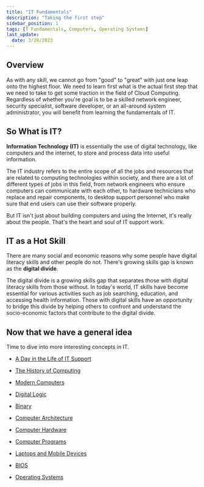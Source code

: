 ```yaml
---
title: "IT Fundamentals"
description: "Taking the first step"
sidebar_position: 1
tags: [T Fundamentals, Computers, Operating Systems]
last_update:
  date: 3/28/2023
---
```



## Overview 

As with any skill, we cannot go from "good" to "great" with just one leap onto the highest floor. We need to learn first what is the actual first step that we need to take to get some traction in the field of Cloud Computing. Regardless of whether you're goal is to be a skilled network engineer, security specialist, software developer, or an all-around system administrator, you will benefit from learning the fundamentals of IT.

## So What is IT?

**Information Technology (IT)** is essentially the use of digital technology, like computers and the internet, to store and process data into useful information. 

The IT industry refers to the entire scope of all the jobs and resources that are related to computing technologies within society, and there are a lot of different types of jobs in this field, from network engineers who ensure computers can communicate with each other, to hardware technicians who replace and repair components, to desktop support personnel who make sure that end users can use their software properly.

But IT isn't just about building computers and using the Internet, it's really about the people. That's the heart and soul of IT support work.

## IT as a Hot Skill 

There are many social and economic reasons why some people have digital literacy skills and other people do not. There's growing skills gap is known as the **digital divide**. 

The digital divide is a growing skills gap that separates those with digital literacy skills from those without. In today's world, IT skills have become essential for various activities such as job searching, education, and accessing health information. Those with digital skills have an opportunity to bridge this divide by helping others to confront and understand the socio-economic factors that contribute to the digital divide.

## Now that we have a general idea

Time to dive into more interesting concepts in IT.

- [A Day in the Life of IT Support](./002-A-Day-in-the-Life-of-IT-Support.md)

- [The History of Computing](./003-The-History-of-Computing.md)

- [Modern Computers](./004-The-Modern-Computers.md)

- [Digital Logic](./005-The-Digital-Logic.md)

- [Binary](./006-Binary.md)

- [Computer Architecture](./007-Computer-Architecture.md)

- [Computer Hardware](./008-Computer-Hardware.md)

- [Computer Programs](./009-Computer-Programs.md)

- [Laptops and Mobile Devices](./010-Laptops-and-Mobile-Devices.md)

- [BIOS](./011-BIOS.md)

- [Operating Systems](./012-Operating-Systems.md)
